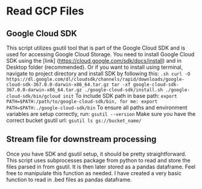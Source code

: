 # Read GCP Files
## Google Cloud SDK
This script utilizes gsutil tool that is part of the Google Cloud SDK and is used for accessing Google Cloud Storage. You need to install Google Cloud SDK using the [link] (https://cloud.google.com/sdk/docs/install) and in Desktop folder (recommended). Or if you want to install using terminal, navigate to project directory and install SDK by following this:
`.sh curl -O https://dl.google.com/dl/cloudsdk/channels/rapid/downloads/google-cloud-sdk-367.0.0-darwin-x86_64.tar.gz
tar -xf google-cloud-sdk-367.0.0-darwin-x86_64.tar.gz
./google-cloud-sdk/install.sh
./google-cloud-sdk/bin/gcloud init`
To include SDK path in base path: `export PATH=$PATH:/path/to/google-cloud-sdk/bin, for me: export PATH=$PATH:./google-cloud-sdk/bin`
To ensure all paths and environment variables are setup correctly, run: `gsutil --version`
Make sure you have the correct bucket gsutil url: `gsutil ls gs://bucket_name/`

## Stream file for downstream processing
Once you have SDK and gsutil setup, it should be pretty straightforward. This script uses subprocesses package from python to read and store the files parsed in from gsutil. It is then later stored as a pandas dataframe. Feel free to manipulate this function as needed. I have created a very basic function to read in .bed files as pandas dataframe. 
